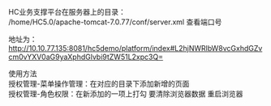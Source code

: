 HC业务支撑平台在服务器上的目录：  
/home/HC5.0/apache-tomcat-7.0.77/conf/server.xml
查看端口号  
 
地址为：  
http://10.10.77.135:8081/hc5demo/platform/index#L2hjNWRlbW8vcGxhdGZvcm0vYXV0aG9yaXphdGlvbi9tZW51L2xpc3Q=


使用方法  
授权管理-菜单操作管理：在对应的目录下添加新增的页面  
授权管理-角色权限：在新添加的一项上打勾
要清除浏览器数据 重启浏览器